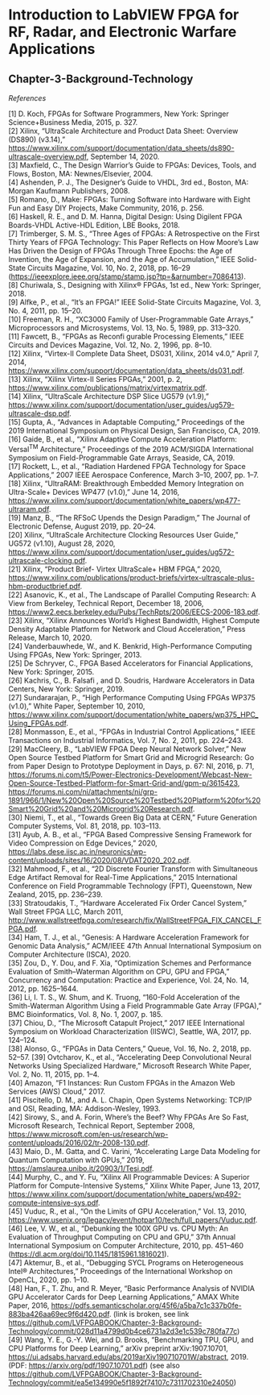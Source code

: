 # Introduction to LabVIEW FPGA for RF, Radar, and Electronic Warfare Applications  
## Chapter-3-Background-Technology  

*References*

[1] D. Koch, FPGAs for Software Programmers, New York: Springer Science+Business Media, 2015, p. 327.  
[2] Xilinx, “UltraScale Architecture and Product Data Sheet: Overview (DS890) (v3.14),” https://www.xilinx.com/support/documentation/data_sheets/ds890-ultrascale-overview.pdf, September 14, 2020.  
[3] Maxfield, C., The Design Warrior’s Guide to FPGAs: Devices, Tools, and Flows, Boston, MA: Newnes/Elsevier, 2004.  
[4] Ashenden, P. J., The Designer’s Guide to VHDL, 3rd ed., Boston, MA: Morgan Kaufmann Publishers, 2008.  
[5] Romano, D., Make: FPGAs: Turning Software into Hardware with Eight Fun and Easy DIY Projects, Make Community, 2016, p. 256.  
[6] Haskell, R. E., and D. M. Hanna, Digital Design: Using Digilent FPGA Boards-VHDL Active-HDL Edition, LBE Books, 2018.  
[7] Trimberger, S. M. S., “Three Ages of FPGAs: A Retrospective on the First Thirty Years of FPGA Technology: This Paper Reflects on How Moore’s Law Has Driven the Design of FPGAs Through Three Epochs: the Age of Invention, the Age of Expansion, and the Age of Accumulation,” IEEE Solid-State Circuits Magazine, Vol. 10, No. 2, 2018, pp. 16–29 (https://ieeexplore.ieee.org/stamp/stamp.jsp?tp=&arnumber=7086413).  
[8] Churiwala, S., Designing with Xilinx® FPGAs, 1st ed., New York: Springer, 2018.  
[9] Alfke, P., et al., “It’s an FPGA!” IEEE Solid-State Circuits Magazine, Vol. 3, No. 4, 2011, pp. 15–20.  
[10] Freeman, R. H., “XC3000 Family of User-Programmable Gate Arrays,” Microprocessors and Microsystems, Vol. 13, No. 5, 1989, pp. 313–320.  
[11] Fawcett, B., “FPGAs as Reconfi gurable Processing Elements,” IEEE Circuits and Devices Magazine, Vol. 12, No. 2, 1996, pp. 8–10.  
[12] Xilinx, “Virtex-II Complete Data Sheet, DS031, Xilinx, 2014 v4.0,” April 7, 2014, https://www.xilinx.com/support/documentation/data_sheets/ds031.pdf.  
[13] Xilinx, “Xilinx Virtex-II Series FPGAs,” 2001, p. 2, https://www.xilinx.com/publications/matrix/virtexmatrix.pdf.  
[14] Xilinx, “UltraScale Architecture DSP Slice UG579 (v1.9),” https://www.xilinx.com/support/documentation/user_guides/ug579-ultrascale-dsp.pdf.  
[15] Gupta, A., “Advances in Adaptable Computing,” Proceedings of the 2019 International Symposium on Physical Design, San Francisco, CA, 2019.  
[16] Gaide, B., et al., “Xilinx Adaptive Compute Acceleration Platform: Versal<sup>TM</sup> Architecture,” Proceedings of the 2019 ACM/SIGDA International Symposium on Field-Programmable Gate Arrays, Seaside, CA, 2019.  
[17] Rockett, L., et al., “Radiation Hardened FPGA Technology for Space Applications,” 2007 IEEE Aerospace Conference, March 3–10, 2007, pp. 1–7.  
[18] Xilinx, “UltraRAM: Breakthrough Embedded Memory Integration on Ultra-Scale+ Devices WP477 (v1.0),” June 14, 2016, https://www.xilinx.com/support/documentation/white_papers/wp477-ultraram.pdf.  
[19] Manz, B., “The RFSoC Upends the Design Paradigm,” The Journal of Electronic Defense, August 2019, pp. 20–24.  
[20] Xilinx, “UltraScale Architecture Clocking Resources User Guide,” UG572 (v1.10), August 28, 2020, https://www.xilinx.com/support/documentation/user_guides/ug572-ultrascale-clocking.pdf.  
[21] Xilinx, “Product Brief- Virtex UltraScale+ HBM FPGA,” 2020, https://www.xilinx.com/publications/product-briefs/virtex-ultrascale-plus-hbm-productbrief.pdf.  
[22] Asanovic, K., et al., The Landscape of Parallel Computing Research: A View from Berkeley, Technical Report, December 18, 2006, https://www2.eecs.berkeley.edu/Pubs/TechRpts/2006/EECS-2006-183.pdf.  
[23] Xilinx, “Xilinx Announces World’s Highest Bandwidth, Highest Compute Density Adaptable Platform for Network and Cloud Acceleration,” Press Release, March 10, 2020.  
[24] Vanderbauwhede, W., and K. Benkrid, High-Performance Computing Using FPGAs, New York: Springer, 2013.  
[25] De Schryver, C., FPGA Based Accelerators for Financial Applications, New York: Springer, 2015.  
[26] Kachris, C., B. Falsafi , and D. Soudris, Hardware Accelerators in Data Centers, New York: Springer, 2019.  
[27] Sundararajan, P., “High Performance Computing Using FPGAs WP375 (v1.0),” White Paper, September 10, 2010, https://www.xilinx.com/support/documentation/white_papers/wp375_HPC_Using_FPGAs.pdf.  
[28] Monmasson, E., et al., “FPGAs in Industrial Control Applications,” IEEE Transactions on Industrial Informatics, Vol. 7, No. 2, 2011, pp. 224–243.  
[29] MacCleery, B., “LabVIEW FPGA Deep Neural Network Solver,” New Open Source Testbed Platform for Smart Grid and Microgrid Research: Go from Paper Design to Prototype Deployment in Days, p. 67: NI, 2016, p. 71, https://forums.ni.com/t5/Power-Electronics-Development/Webcast-New-Open-Source-Testbed-Platform-for-Smart-Grid-and/gpm-p/3615423, https://forums.ni.com/ni/attachments/ni/grp-1891/966/1/New%20Open%20Source%20Testbed%20Platform%20for%20Smart%20Grid%20and%20Microgrid%20Research.pdf.  
[30] Niemi, T., et al., “Towards Green Big Data at CERN,” Future Generation Computer Systems, Vol. 81, 2018, pp. 103–113.  
[31] Ayub, A. B., et al., “FPGA Based Compressive Sensing Framework for Video Compression on Edge Devices,” 2020, https://labs.dese.iisc.ac.in/neuronics/wp-content/uploads/sites/16/2020/08/VDAT2020_202.pdf.  
[32] Mahmood, F., et al., “2D Discrete Fourier Transform with Simultaneous Edge Artifact Removal for Real-Time Applications,” 2015 International Conference on Field Programmable Technology (FPT), Queenstown, New Zealand, 2015, pp. 236–239.  
[33] Stratoudakis, T., “Hardware Accelerated Fix Order Cancel System,” Wall Street FPGA LLC, March 2011, http://www.wallstreetfpga.com/research/fix/WallStreetFPGA_FIX_CANCEL_FPGA.pdf.  
[34] Ham, T. J., et al., “Genesis: A Hardware Acceleration Framework for Genomic Data Analysis,” ACM/IEEE 47th Annual International Symposium on Computer Architecture (ISCA), 2020.  
[35] Zou, D., Y. Dou, and F. Xia, “Optimization Schemes and Performance Evaluation of Smith–Waterman Algorithm on CPU, GPU and FPGA,” Concurrency and Computation: Practice and Experience, Vol. 24, No. 14, 2012, pp. 1625–1644.  
[36] Li, I. T. S., W. Shum, and K. Truong, “160-Fold Acceleration of the Smith-Waterman Algorithm Using a Field Programmable Gate Array (FPGA),” BMC Bioinformatics, Vol. 8, No. 1, 2007, p. 185.  
[37] Chiou, D., “The Microsoft Catapult Project,” 2017 IEEE International Symposium on Workload Characterization (IISWC), Seattle, WA, 2017, pp. 124–124.  
[38] Alonso, G., “FPGAs in Data Centers,” Queue, Vol. 16, No. 2, 2018, pp. 52–57.
[39] Ovtcharov, K., et al., “Accelerating Deep Convolutional Neural Networks Using Specialized Hardware,” Microsoft Research White Paper, Vol. 2, No. 11, 2015, pp. 1–4.  
[40] Amazon, “F1 Instances: Run Custom FPGAs in the Amazon Web Services (AWS) Cloud,” 2017.  
[41] Piscitello, D. M., and A. L. Chapin, Open Systems Networking: TCP/IP and OSI, Reading, MA: Addison-Wesley, 1993.  
[42] Sirowy, S., and A. Forin, Where’s the Beef? Why FPGAs Are So Fast, Microsoft Research, Technical Report, September 2008, https://www.microsoft.com/en-us/research/wp-content/uploads/2016/02/tr-2008-130.pdf.  
[43] Maio, D., M. Gatta, and C. Varini, “Accelerating Large Data Modeling for Quantum Computation with GPUs,” 2019, https://amslaurea.unibo.it/20903/1/Tesi.pdf.  
[44] Murphy, C., and Y. Fu, “Xilinx All Programmable Devices: A Superior Platform for Compute-Intensive Systems,” Xilinx White Paper, June 13, 2017, https://www.xilinx.com/support/documentation/white_papers/wp492-compute-intensive-sys.pdf.  
[45] Vuduc, R., et al., “On the Limits of GPU Acceleration,” Vol. 13, 2010, https://www.usenix.org/legacy/event/hotpar10/tech/full_papers/Vuduc.pdf.  
[46] Lee, V. W., et al., “Debunking the 100X GPU vs. CPU Myth: An Evaluation of Throughput Computing on CPU and GPU,” 37th Annual International Symposium on Computer Architecture, 2010, pp. 451–460 (https://dl.acm.org/doi/10.1145/1815961.1816021).  
[47] Aktemur, B., et al., “Debugging SYCL Programs on Heterogeneous Intel® Architectures,” Proceedings of the International Workshop on OpenCL, 2020, pp. 1–10.  
[48] Han, F., T. Zhu, and R. Meyer, “Basic Performance Analysis of NVIDIA GPU Accelerator Cards for Deep Learning Applications,” AMAX White Paper, 2016, https://pdfs.semanticscholar.org/45f6/a5ba7c1c337b0fe-883ba426aa69ec9f6d420.pdf. (link is broken, see link https://github.com/LVFPGABOOK/Chapter-3-Background-Technology/commit/028d11a4799d0b4ce6731a2d3e1c539c780fa77c)  
[49] Wang, Y. E., G.-Y. Wei, and D. Brooks, “Benchmarking TPU, GPU, and CPU Platforms for Deep Learning,” arXiv preprint arXiv:1907.10701, https://ui.adsabs.harvard.edu/abs/2019arXiv190710701W/abstract, 2019. (PDF: https://arxiv.org/pdf/1907.10701.pdf) (see also https://github.com/LVFPGABOOK/Chapter-3-Background-Technology/commit/ea5e134990e5f1892f74107c7311702310e24050)  

